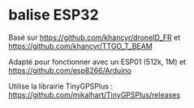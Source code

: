 # balise ESP32

Basé sur https://github.com/khancyr/droneID_FR et https://github.com/khancyr/TTGO_T_BEAM
 
Adapté pour fonctionner avec un ESP01 (512k, 1M) et https://github.com/esp8266/Arduino

Utilise la librairie TinyGPSPlus : https://github.com/mikalhart/TinyGPSPlus/releases
